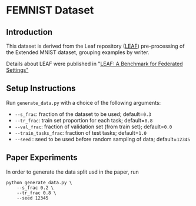 # FEMNIST Dataset

## Introduction
This dataset is derived from the Leaf repository
([LEAF](https://github.com/TalwalkarLab/leaf)) pre-processing of the
Extended MNIST dataset, grouping examples by writer.

Details about LEAF were published in
"[LEAF: A Benchmark for Federated Settings"](https://arxiv.org/abs/1812.01097)

## Setup Instructions

Run `generate_data.py` with a choice of the following arguments:

- ```--s_frac```: fraction of the dataset to be used; default=``0.3``  
- ```--tr_frac```: train set proportion for each task; default=``0.8``
- ```--val_frac```: fraction of validation set (from train set); default=`0.0`
- ```--train_tasks_frac```: fraction of test tasks; default=``1.0``
- ```--seed``` : seed to be used before random sampling of data; default=``12345``

## Paper Experiments

In order to generate the data split usd in the paper, run

```
python generate_data.py \
    --s_frac 0.2 \
    --tr_frac 0.8 \
    --seed 12345    
```
